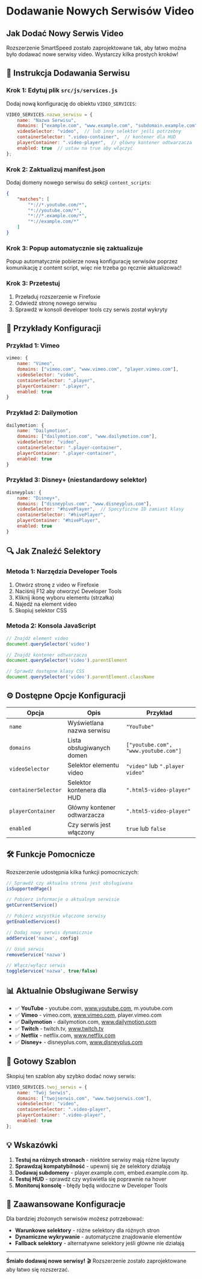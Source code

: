 # Dodawanie Nowych Serwisów Video

## Jak Dodać Nowy Serwis Video

Rozszerzenie SmartSpeed zostało zaprojektowane tak, aby łatwo można było dodawać nowe serwisy video. Wystarczy kilka prostych kroków!

## 📝 Instrukcja Dodawania Serwisu

### Krok 1: Edytuj plik `src/js/services.js`

Dodaj nową konfigurację do obiektu `VIDEO_SERVICES`:

```javascript
VIDEO_SERVICES.nazwa_serwisu = {
    name: "Nazwa Serwisu",
    domains: ["example.com", "www.example.com", "subdomain.example.com"],
    videoSelector: "video",  // lub inny selektor jeśli potrzebny
    containerSelector: ".video-container",  // kontener dla HUD
    playerContainer: ".video-player",  // główny kontener odtwarzacza
    enabled: true  // ustaw na true aby włączyć
};
```

### Krok 2: Zaktualizuj manifest.json

Dodaj domeny nowego serwisu do sekcji `content_scripts`:

```json
{
    "matches": [
        "*://*.youtube.com/*",
        "*://youtube.com/*",
        "*://*.example.com/*",
        "*://example.com/*"
    ]
}
```

### Krok 3: Popup automatycznie się zaktualizuje

Popup automatycznie pobierze nową konfigurację serwisów poprzez komunikację z content script, więc nie trzeba go ręcznie aktualizować!

### Krok 3: Przetestuj

1. Przeładuj rozszerzenie w Firefoxie
2. Odwiedź stronę nowego serwisu
3. Sprawdź w konsoli developer tools czy serwis został wykryty

## 🎯 Przykłady Konfiguracji

### Przykład 1: Vimeo
```javascript
vimeo: {
    name: "Vimeo",
    domains: ["vimeo.com", "www.vimeo.com", "player.vimeo.com"],
    videoSelector: "video",
    containerSelector: ".player",
    playerContainer: ".player",
    enabled: true
}
```

### Przykład 2: Dailymotion
```javascript
dailymotion: {
    name: "Dailymotion",
    domains: ["dailymotion.com", "www.dailymotion.com"],
    videoSelector: "video",
    containerSelector: ".player-container",
    playerContainer: ".player-container",
    enabled: true
}
```

### Przykład 3: Disney+ (niestandardowy selektor)
```javascript
disneyplus: {
    name: "Disney+",
    domains: ["disneyplus.com", "www.disneyplus.com"],
    videoSelector: "#hivePlayer",  // Specyficzne ID zamiast klasy
    containerSelector: "#hivePlayer",
    playerContainer: "#hivePlayer",
    enabled: true
}
```

## 🔍 Jak Znaleźć Selektory

### Metoda 1: Narzędzia Developer Tools
1. Otwórz stronę z video w Firefoxie
2. Naciśnij F12 aby otworzyć Developer Tools
3. Kliknij ikonę wyboru elementu (strzałka)
4. Najedź na element video
5. Skopiuj selektor CSS

### Metoda 2: Konsola JavaScript
```javascript
// Znajdź element video
document.querySelector('video')

// Znajdź kontener odtwarzacza
document.querySelector('video').parentElement

// Sprawdź dostępne klasy CSS
document.querySelector('video').parentElement.className
```

## ⚙️ Dostępne Opcje Konfiguracji

| Opcja | Opis | Przykład |
|-------|------|----------|
| `name` | Wyświetlana nazwa serwisu | `"YouTube"` |
| `domains` | Lista obsługiwanych domen | `["youtube.com", "www.youtube.com"]` |
| `videoSelector` | Selektor elementu video | `"video"` lub `".player video"` |
| `containerSelector` | Selektor kontenera dla HUD | `".html5-video-player"` |
| `playerContainer` | Główny kontener odtwarzacza | `".html5-video-player"` |
| `enabled` | Czy serwis jest włączony | `true` lub `false` |

## 🛠️ Funkcje Pomocnicze

Rozszerzenie udostępnia kilka funkcji pomocniczych:

```javascript
// Sprawdź czy aktualna strona jest obsługiwana
isSupportedPage()

// Pobierz informacje o aktualnym serwisie
getCurrentService()

// Pobierz wszystkie włączone serwisy
getEnabledServices()

// Dodaj nowy serwis dynamicznie
addService('nazwa', config)

// Usuń serwis
removeService('nazwa')

// Włącz/wyłącz serwis
toggleService('nazwa', true/false)
```

## 📊 Aktualnie Obsługiwane Serwisy

- ✅ **YouTube** - youtube.com, www.youtube.com, m.youtube.com
- ✅ **Vimeo** - vimeo.com, www.vimeo.com, player.vimeo.com
- ✅ **Dailymotion** - dailymotion.com, www.dailymotion.com
- ✅ **Twitch** - twitch.tv, www.twitch.tv
- ✅ **Netflix** - netflix.com, www.netflix.com
- ✅ **Disney+** - disneyplus.com, www.disneyplus.com

## 🚀 Gotowy Szablon

Skopiuj ten szablon aby szybko dodać nowy serwis:

```javascript
VIDEO_SERVICES.twoj_serwis = {
    name: "Twój Serwis",
    domains: ["twojserwis.com", "www.twojserwis.com"],
    videoSelector: "video",
    containerSelector: ".video-player",
    playerContainer: ".video-player",
    enabled: true
};
```

## 💡 Wskazówki

1. **Testuj na różnych stronach** - niektóre serwisy mają różne layouty
2. **Sprawdzaj kompatybilność** - upewnij się że selektory działają
3. **Dodawaj subdomeny** - player.example.com, embed.example.com itp.
4. **Testuj HUD** - sprawdź czy wyświetla się poprawnie na hover
5. **Monitoruj konsolę** - błędy będą widoczne w Developer Tools

## 🔧 Zaawansowane Konfiguracje

Dla bardziej złożonych serwisów możesz potrzebować:

- **Warunkowe selektory** - różne selektory dla różnych stron
- **Dynamiczne wykrywanie** - automatyczne znajdowanie elementów
- **Fallback selektory** - alternatywne selektory jeśli główne nie działają

---

**Śmiało dodawaj nowe serwisy!** 🎬 Rozszerzenie zostało zaprojektowane aby łatwo się rozszerzać.
